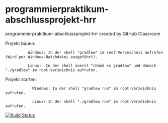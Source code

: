 # programmierpraktikum-abschlussprojekt-hrr
programmierpraktikum-abschlussprojekt-hrr created by GitHub Classroom

Projekt bauen:
              
              Windows: In der shell "gradlew" im root-Verzeichnis aufrufen (Wird per Windows-Batchdatei ausgeführt).
              
              Linux:  In der shell zuerst "chmod +x gradlew" und danach "./gradlew" im root-Verzeichnis aufrufen.
              
Projekt starten:
                
                Windows: In der shell "gradlew run" im root-Verzeichnis aufrufen.
                
                Linux: In der shell "./gradlew run" im root-Verzeichnis aufrufen.
                
                

[![Build Status](https://travis-ci.org/ProPra16/programmierpraktikum-abschlussprojekt-hrr.svg?branch=master)](https://travis-ci.org/ProPra16/programmierpraktikum-abschlussprojekt-hrr)
